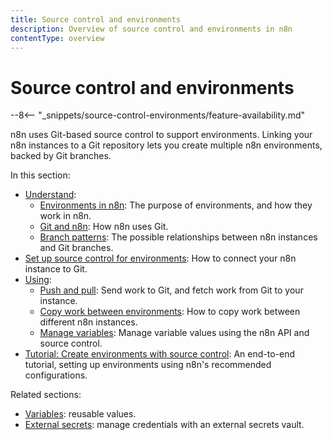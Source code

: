 ```yaml
---
title: Source control and environments
description: Overview of source control and environments in n8n
contentType: overview
---
```


# Source control and environments

--8<-- "_snippets/source-control-environments/feature-availability.md"

n8n uses Git-based source control to support environments. Linking your n8n instances to a Git repository lets you create multiple n8n environments, backed by Git branches.

In this section:

* [Understand](/source-control-environments/understand/):
	* [Environments in n8n](/source-control-environments/understand/environments/): The purpose of environments, and how they work in n8n.
	* [Git and n8n](/source-control-environments/understand/git/): How n8n uses Git. 
	* [Branch patterns](/source-control-environments/understand/patterns/): The possible relationships between n8n instances and Git branches.
* [Set up source control for environments](/source-control-environments/setup/): How to connect your n8n instance to Git.
* [Using](/source-control-environments/using/):
	* [Push and pull](/source-control-environments/using/push-pull/): Send work to Git, and fetch work from Git to your instance.
	* [Copy work between environments](/source-control-environments/using/copy-work/): How to copy work between different n8n instances.
	* [Manage variables](/source-control-environments/using/manage-variables/): Manage variable values using the n8n API and source control.
* [Tutorial: Create environments with source control](/source-control-environments/create-environments/): An end-to-end tutorial, setting up environments using n8n's recommended configurations.

Related sections:

* [Variables](/code/variables/): reusable values.
* [External secrets](/external-secrets/): manage credentials with an external secrets vault.
